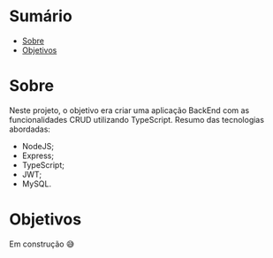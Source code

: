 # Sumário

- [Sobre](#sobre)
- [Objetivos](#objetivos)


# Sobre

Neste projeto, o objetivo era criar uma aplicação BackEnd com as funcionalidades CRUD utilizando TypeScript.
Resumo das tecnologias abordadas:
 - NodeJS;
 - Express;
 - TypeScript;
 - JWT;
 - MySQL.

# Objetivos

Em construção :sweat_smile:
